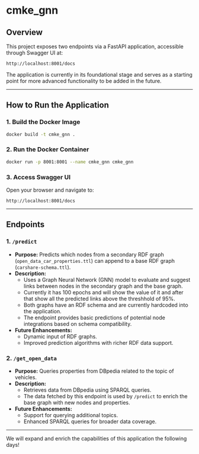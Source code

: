 # cmke_gnn

## Overview
This project exposes two endpoints via a FastAPI application, accessible through Swagger UI at:

```
http://localhost:8001/docs
```

The application is currently in its foundational stage and serves as a starting point for more advanced functionality to be added in the future.

---

## How to Run the Application

### 1. Build the Docker Image
```bash
docker build -t cmke_gnn .
```

### 2. Run the Docker Container
```bash
docker run -p 8001:8001 --name cmke_gnn cmke_gnn
```

### 3. Access Swagger UI
Open your browser and navigate to:
```
http://localhost:8001/docs
```

---

## Endpoints

### 1. `/predict`
- **Purpose:** Predicts which nodes from a secondary RDF graph (`open_data_car_properties.ttl`) can append to a base RDF graph (`carshare-schema.ttl`).
- **Description:**
  - Uses a Graph Neural Network (GNN) model to evaluate and suggest links between nodes in the secondary graph and the base graph.
  - Currently it has 100 epochs and will show the value of it and after that show all the predicted links above the threshhold of 95%.
  - Both graphs have an RDF schema and are currently hardcoded into the application.
  - The endpoint provides basic predictions of potential node integrations based on schema compatibility.
- **Future Enhancements:**
  - Dynamic input of RDF graphs.
  - Improved prediction algorithms with richer RDF data support.

### 2. `/get_open_data`
- **Purpose:** Queries properties from DBpedia related to the topic of vehicles.
- **Description:**
  - Retrieves data from DBpedia using SPARQL queries.
  - The data fetched by this endpoint is used by `/predict` to enrich the base graph with new nodes and properties.
- **Future Enhancements:**
  - Support for querying additional topics.
  - Enhanced SPARQL queries for broader data coverage.

---

We will expand and enrich the capabilities of this application the following days!
